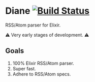 Diane [![Build Status](https://travis-ci.org/ptrckbrwn/diane.svg)](https://travis-ci.org/ptrckbrwn/diane)
=====

RSS/Atom parser for Elixir.

:warning: Very early stages of development. :warning:

## Goals

1. 100% Elixir RSS/Atom parser.
2. Super fast.
3. Adhere to RSS/Atom specs.
